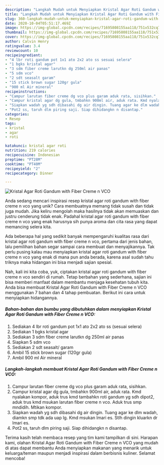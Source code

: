 ```yaml
---
description: "Langkah Mudah untuk Menyiapkan Kristal Agar Roti Gandum with Fiber Creme n VCO, Enak"
title: "Langkah Mudah untuk Menyiapkan Kristal Agar Roti Gandum with Fiber Creme n VCO, Enak"
slug: 360-langkah-mudah-untuk-menyiapkan-kristal-agar-roti-gandum-with-fiber-creme-n-vco-enak
date: 2020-10-04T05:51:17.469Z
image: https://img-global.cpcdn.com/recipes/71695808155aa118/751x532cq70/kristal-agar-roti-gandum-with-fiber-creme-n-vco-foto-resep-utama.jpg
thumbnail: https://img-global.cpcdn.com/recipes/71695808155aa118/751x532cq70/kristal-agar-roti-gandum-with-fiber-creme-n-vco-foto-resep-utama.jpg
cover: https://img-global.cpcdn.com/recipes/71695808155aa118/751x532cq70/kristal-agar-roti-gandum-with-fiber-creme-n-vco-foto-resep-utama.jpg
author: Calvin Henry
ratingvalue: 3.4
reviewcount: 10
recipeingredient:
- "4 lbr roti gandum pot 1x1 ato 2x2 ato ss sesuai selera"
- "1 bgks kristal agar"
- "3 sdm fiber creme larutkn dg 250ml air panas"
- "5 sdm vco"
- "2 sdt seasalt garam"
- "15 stick brown sugar 120gr gula"
- "900 ml Air mineral"
recipeinstructions:
- "Campur larutan fiber creme dg vco plus garam aduk rata, sisihkan."
- "Campur kristal agar dg gula, tmbahkn 900ml air, aduk rata. Kmd nyalakan kompor, aduk trus kmd tambahkn roti gandum yg sdh dipot2, aduk trus kmd msukan larutan fiber creme n vco. Aduk trus smp mndidih. Mtikan kompor."
- "Siapkan wadah yg sdh dibasahi dg air dingin. Tuang agar ke dlm wadah, diamkn smp tdk ada uap lg. Kmd msukan lmari es. Stlh dingin kluarkn dr lmari es."
- "Pot2 ss, taruh dlm piring saji. Siap dihidangkn n disantap."
categories:
- Resep
tags:
- kristal
- agar
- roti

katakunci: kristal agar roti 
nutrition: 219 calories
recipecuisine: Indonesian
preptime: "PT28M"
cooktime: "PT40M"
recipeyield: "2"
recipecategory: Dinner

---
```



![Kristal Agar Roti Gandum with Fiber Creme n VCO](https://img-global.cpcdn.com/recipes/71695808155aa118/751x532cq70/kristal-agar-roti-gandum-with-fiber-creme-n-vco-foto-resep-utama.jpg)

Anda sedang mencari inspirasi resep kristal agar roti gandum with fiber creme n vco yang unik? Cara membuatnya memang tidak susah dan tidak juga mudah. Jika keliru mengolah maka hasilnya tidak akan memuaskan dan justru cenderung tidak enak. Padahal kristal agar roti gandum with fiber creme n vco yang enak harusnya sih punya aroma dan cita rasa yang dapat memancing selera kita.



Ada beberapa hal yang sedikit banyak mempengaruhi kualitas rasa dari kristal agar roti gandum with fiber creme n vco, pertama dari jenis bahan, lalu pemilihan bahan segar sampai cara membuat dan menyajikannya. Tak perlu pusing kalau mau menyiapkan kristal agar roti gandum with fiber creme n vco yang enak di mana pun anda berada, karena asal sudah tahu triknya maka hidangan ini bisa menjadi sajian spesial.


Nah, kali ini kita coba, yuk, ciptakan kristal agar roti gandum with fiber creme n vco sendiri di rumah. Tetap berbahan yang sederhana, sajian ini bisa memberi manfaat dalam membantu menjaga kesehatan tubuh kita. Anda bisa membuat Kristal Agar Roti Gandum with Fiber Creme n VCO menggunakan 7 bahan dan 4 tahap pembuatan. Berikut ini cara untuk menyiapkan hidangannya.

<!--inarticleads1-->

##### Bahan-bahan dan bumbu yang dibutuhkan dalam menyiapkan Kristal Agar Roti Gandum with Fiber Creme n VCO:

1. Sediakan 4 lbr roti gandum pot 1x1 ato 2x2 ato ss (sesuai selera)
1. Sediakan 1 bgks kristal agar
1. Sediakan 3 sdm fiber creme larutkn dg 250ml air panas
1. Siapkan 5 sdm vco
1. Sediakan 2 sdt seasalt/ garam
1. Ambil 15 stick brown sugar (120gr gula)
1. Ambil 900 ml Air mineral




<!--inarticleads2-->

##### Langkah-langkah membuat Kristal Agar Roti Gandum with Fiber Creme n VCO:

1. Campur larutan fiber creme dg vco plus garam aduk rata, sisihkan.
1. Campur kristal agar dg gula, tmbahkn 900ml air, aduk rata. Kmd nyalakan kompor, aduk trus kmd tambahkn roti gandum yg sdh dipot2, aduk trus kmd msukan larutan fiber creme n vco. Aduk trus smp mndidih. Mtikan kompor.
1. Siapkan wadah yg sdh dibasahi dg air dingin. Tuang agar ke dlm wadah, diamkn smp tdk ada uap lg. Kmd msukan lmari es. Stlh dingin kluarkn dr lmari es.
1. Pot2 ss, taruh dlm piring saji. Siap dihidangkn n disantap.




Terima kasih telah membaca resep yang tim kami tampilkan di sini. Harapan kami, olahan Kristal Agar Roti Gandum with Fiber Creme n VCO yang mudah di atas dapat membantu Anda menyiapkan makanan yang menarik untuk keluarga/teman maupun menjadi inspirasi dalam berbisnis kuliner. Selamat mencoba!
